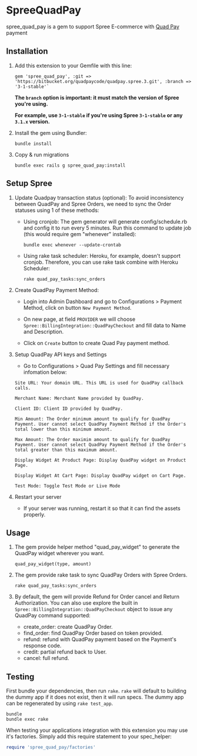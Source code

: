 SpreeQuadPay
============

spree_quad_pay is a gem to support Spree E-commerce with [Quad Pay](https://www.quadpay.com) payment

## Installation

1. Add this extension to your Gemfile with this line:

    ```
    gem 'spree_quad_pay', :git => 'https://bitbucket.org/quadpaycode/quadpay.spree.3.git', :branch => '3-1-stable'`
    ```

    **The `branch` option is important: it must match the version of Spree you're using.**

    **For example, use `3-1-stable` if you're using Spree `3-1-stable` or any `3.1.x` version.**

2. Install the gem using Bundler:

    ```
    bundle install
    ```

3. Copy & run migrations

    ```
    bundle exec rails g spree_quad_pay:install
    ```

## Setup Spree
1. Update Quadpay transaction status (optional): To avoid inconsistency between QuadPay and Spree Orders, we need to sync the Order statuses using 1 of these methods:

    * Using cronjob: The gem generator will generate config/schedule.rb and config it to run every 5 minutes. Run this command to update job (this would require gem "whenever" installed):

      ```
      bundle exec whenever --update-crontab
      ```

    * Using rake task scheduler: Heroku, for example, doesn't support cronjob. Therefore, you can use rake task combine with Heroku Scheduler:
      
      ```
      rake quad_pay_tasks:sync_orders
      ```


2. Create QuadPay Payment Method:

    * Login into Admin Dashboard and go to Configurations > Payment Method, click on button `New Payment Method`.

    * On new page, at field `PROVIDER` we will choose `Spree::BillingIntegration::QuadPayCheckout` and fill data to Name and Description.

    * Click on `Create` button to create Quad Pay payment method.


3. Setup QuadPay API keys and Settings

    * Go to Configurations > Quad Pay Settings and fill necessary infomation below:

    ```
    Site URL: Your domain URL. This URL is used for QuadPay callback calls.
    ```
    ```
    Merchant Name: Merchant Name provided by QuadPay.
    ```
    ```
    Client ID: Client ID provided by QuadPay.
    ```
    ```
    Min Amount: The Order minimum amount to qualify for QuadPay Payment. User cannot select QuadPay Payment Method if the Order's total lower than this minimum amount.
    ```
    ```
    Max Amount: The Order maximim amount to qualify for QuadPay Payment. User cannot select QuadPay Payment Method if the Order's total greater than this maximum amount.
    ```
    ```
    Display Widget At Product Page: Display QuadPay widget on Product Page.
    ```
    ```
    Display Widget At Cart Page: Display QuadPay widget on Cart Page.
    ```
    ```
    Test Mode: Toggle Test Mode or Live Mode
    ```

4. Restart your server

    * If your server was running, restart it so that it can find the assets properly.

## Usage
1. The gem provide helper method "quad_pay_widget" to generate the QuadPay widget wherever you want.

    ```
    quad_pay_widget(type, amount)
    ```

2. The gem provide rake task to sync QuadPay Orders with Spree Orders.

    ```
    rake quad_pay_tasks:sync_orders
    ```

3. By default, the gem will provide Refund for Order cancel and Return Authorization. You can also use explore the built in `Spree::BillingIntegration::QuadPayCheckout` object to issue any QuadPay command supported:

    * create_order: create QuadPay Order.
    * find_order: find QuadPay Order based on token provided.
    * refund: refund with QuadPay payment based on the Payment's response code.
    * credit: partial refund back to User.
    * cancel: full refund.

## Testing

First bundle your dependencies, then run `rake`. `rake` will default to building the dummy app if it does not exist, then it will run specs. The dummy app can be regenerated by using `rake test_app`.

    bundle
    bundle exec rake

When testing your applications integration with this extension you may use it's factories.
Simply add this require statement to your spec_helper:

```ruby
require 'spree_quad_pay/factories'
```

